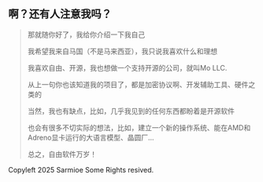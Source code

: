 ## 啊？还有人注意我吗？

>那就随你好了，我给你介绍一下我自己
>
>我希望我来自马国（不是马来西亚），我只说我喜欢什么和理想
>
>我喜欢自由、开源，我也想做一个支持开源的公司，就叫Mo LLC.
>
>从上一句你也该知道我的项目了，都是加密协议啊、开发辅助工具、硬件之类的
>
>当然，我也有缺点，比如，几乎我见到的任何东西都盼着是开源软件
>
>也会有很多不切实际的想法，比如，建立一个新的操作系统、能在AMD和Adreno显卡运行的大语言模型、晶圆厂...
>
>总之，自由软件万岁！

Copyleft 2025 Sarmioe Some Rights resived.
